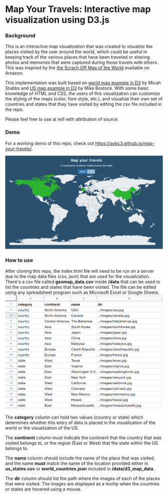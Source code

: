 # Map Your Travels: Interactive map visualization using D3.js

### Background
This is an interactive map visualization that was created to visualize the places visited by the user around the world, which could be useful in keeping track of the various places that have been traveled or sharing photos and memories that were captured during those travels with others. This was inspired by the [the Scrach Off Map of the World](https://www.amazon.com/s?k=scratch+off+map+of+the+world&pldnSite=1&ref=nb_sb_noss_2 "https://www.amazon.com/s?k=scratch+off+map+of+the+world&pldnSite=1&ref=nb_sb_noss_2") available on Amazon. 

This implementation was built based on
[world map example in D3](http://bl.ocks.org/micahstubbs/8e15870eb432a21f0bc4d3d527b2d14f "http://bl.ocks.org/micahstubbs/8e15870eb432a21f0bc4d3d527b2d14f") by Micah Stubbs
and
[US map example in D3](https://bl.ocks.org/mbostock/4090848 "https://bl.ocks.org/mbostock/4090848") by Mike Bostock. With some basic knowledge of HTML and CSS, the users of this visualization can customize the styling of the maps (color, font-style, etc.), and visualize their own set of countries and states that they have visited by editing the csv file included in the repo.

Please feel free to use at will with attribution of source.

### Demo

For a working demo of this repo, check out https://aybc3.github.io/map-your-travels/.

[![alt text](https://github.com/aybc3/map-your-travels/blob/master/images/markdown/main.PNG "main image")](https://aybc3.github.io/map-your-travels/) 

### How to use
After cloning this repo, the index.html file will need to be run on a server due to the map data files (csv, json) that are used for the visualization. There's a csv file called **geomap_data.csv** inside **/data** that can be used to list the countries and states that have been visited. The file can be edited using any spreadsheet program such as Microsoft Excel or Google Sheets. ![alt text](https://github.com/aybc3/map-your-travels/blob/master/images/markdown/data.PNG "sample data")

The **category** column can hold two values (country or state) which determines whether this entry of data is placed in the visualization of the world or the visualization of the US. 

The **continent** column must indicate the continent that the country that was visited belongs to, or the region (East or West) that the state within the US belongs to.

The **name** column should include the name of the place that was visited, and the name **must** match the name of the location provided either in **us_states.csv** or **world_countries.json** included in **/data/d3_map_data**.

The **dir** column should list the path where the images of each of the places that were visited. The images are displayed as a tooltip when the countries or states are hovered using a mouse. 



